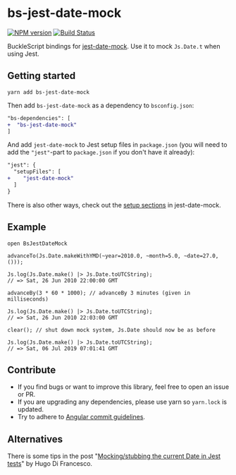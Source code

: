 # bs-jest-date-mock

[![NPM version](http://img.shields.io/npm/v/bs-jest-date-mock.svg)](https://www.npmjs.org/package/bs-jest-date-mock)
[![Build Status](https://travis-ci.org/mikaello/bs-jest-date-mock.svg?branch=master)](https://travis-ci.org/mikaello/bs-jest-date-mock)

BuckleScript bindings for [jest-date-mock](https://github.com/hustcc/jest-date-mock). Use it to mock `Js.Date.t` when using Jest.

## Getting started

```
yarn add bs-jest-date-mock
```

Then add `bs-jest-date-mock` as a dependency to `bsconfig.json`:

```diff
"bs-dependencies": [
+  "bs-jest-date-mock"
]
```

And add `jest-date-mock` to Jest setup files in `package.json` (you will need to add the `"jest"`-part to `package.json` if you don't have it already):

```diff
"jest": {
  "setupFiles": [
+    "jest-date-mock"
  ]
}
```

There is also other ways, check out the [setup sections](https://github.com/hustcc/jest-date-mock#setup) in jest-date-mock.

## Example

```reason
open BsJestDateMock

advanceTo(Js.Date.makeWithYMD(~year=2010.0, ~month=5.0, ~date=27.0, ()));

Js.log(Js.Date.make() |> Js.Date.toUTCString);
// => Sat, 26 Jun 2010 22:00:00 GMT

advanceBy(3 * 60 * 1000); // advanceBy 3 minutes (given in milliseconds)

Js.log(Js.Date.make() |> Js.Date.toUTCString);
// => Sat, 26 Jun 2010 22:03:00 GMT

clear(); // shut down mock system, Js.Date should now be as before

Js.log(Js.Date.make() |> Js.Date.toUTCString);
// => Sat, 06 Jul 2019 07:01:41 GMT
```

## Contribute

- If you find bugs or want to improve this library, feel free to open an issue or PR.
- If you are upgrading any dependencies, please use yarn so `yarn.lock` is updated.
- Try to adhere to [Angular commit guidelines](https://github.com/angular/angular.js/blob/master/DEVELOPERS.md#-git-commit-guideline).

## Alternatives

There is some tips in the post "[Mocking/stubbing the current Date in Jest tests](https://codewithhugo.com/mocking-the-current-date-in-jest-tests/)" by Hugo Di Francesco.
